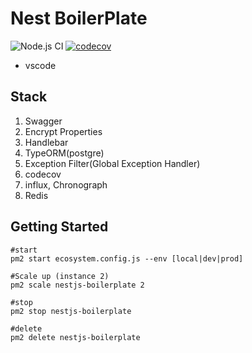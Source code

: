 # Nest BoilerPlate

![Node.js CI](https://github.com/iinow/nest-boilerplate/workflows/Node.js%20CI/badge.svg?branch=master)
[![codecov](https://codecov.io/gh/iinow/nest-boilerplate/branch/master/graph/badge.svg?token=HD10C7A8OO)](https://codecov.io/gh/iinow/nest-boilerplate)

* vscode 

## Stack

1. Swagger
2. Encrypt Properties
3. Handlebar
4. TypeORM(postgre)
5. Exception Filter(Global Exception Handler)
6. codecov
7. influx, Chronograph
8. Redis

## Getting Started

```shell
#start
pm2 start ecosystem.config.js --env [local|dev|prod]

#Scale up (instance 2)
pm2 scale nestjs-boilerplate 2

#stop
pm2 stop nestjs-boilerplate

#delete
pm2 delete nestjs-boilerplate
```